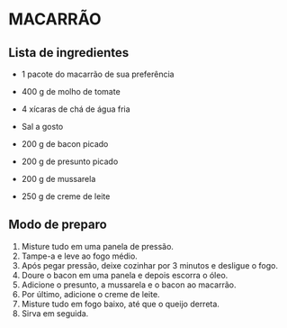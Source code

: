 # MACARRÃO

## Lista de ingredientes

- 1 pacote do macarrão de sua preferência

- 400 g de molho de tomate
- 4 xícaras de chá de água fria
- Sal a gosto
- 200 g de bacon picado
- 200 g de presunto picado
- 200 g de mussarela
- 250 g de creme de leite

## Modo de preparo

1. Misture tudo em uma panela de pressão.
2. Tampe-a e leve ao fogo médio.
3. Após pegar pressão, deixe cozinhar por 3 minutos e desligue o fogo.
4. Doure o bacon em uma panela e depois escorra o óleo.
5. Adicione o presunto, a mussarela e o bacon ao macarrão.
6. Por último, adicione o creme de leite.
7. Misture tudo em fogo baixo, até que o queijo derreta.
8. Sirva em seguida.

